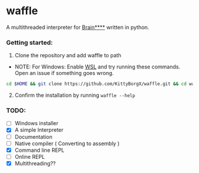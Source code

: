 # waffle

A multithreaded interpreter for [Brain\*\*\*\*](https://en.wikipedia.org/wiki/Brainfuck) written in python.

### Getting started:

1. Clone the repository and add waffle to path

- NOTE: For Windows: Enable [WSL](https://docs.microsoft.com/en-us/windows/wsl/install) and try running these commands. Open an issue if something goes wrong.

```sh
cd $HOME && git clone https://github.com/KittyBorgX/waffle.git && cd waffle && chmod +x installer.py && ./installer.py
```

2. Confirm the installation by running `waffle --help`

### TODO:

- [ ] Windows installer
- [x] A simple Interpreter
- [ ] Documentation
- [ ] Native compiler ( Converting to assembly )
- [x] Command line REPL
- [ ] Online REPL
- [x] Multithreading??
